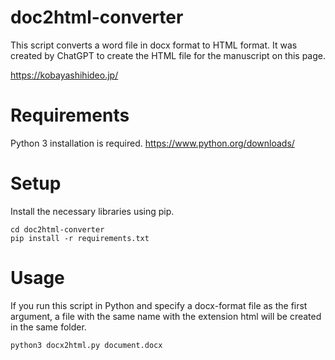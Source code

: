# doc2html-converter
This script converts a word file in docx format to HTML format. It was created by ChatGPT to create the HTML file for the manuscript on this page.

https://kobayashihideo.jp/

# Requirements
Python 3 installation is required.
https://www.python.org/downloads/

# Setup
Install the necessary libraries using pip.
```
cd doc2html-converter
pip install -r requirements.txt
```

# Usage
If you run this script in Python and specify a docx-format file as the first argument, a file with the same name with the extension html will be created in the same folder.
```
python3 docx2html.py document.docx
```
